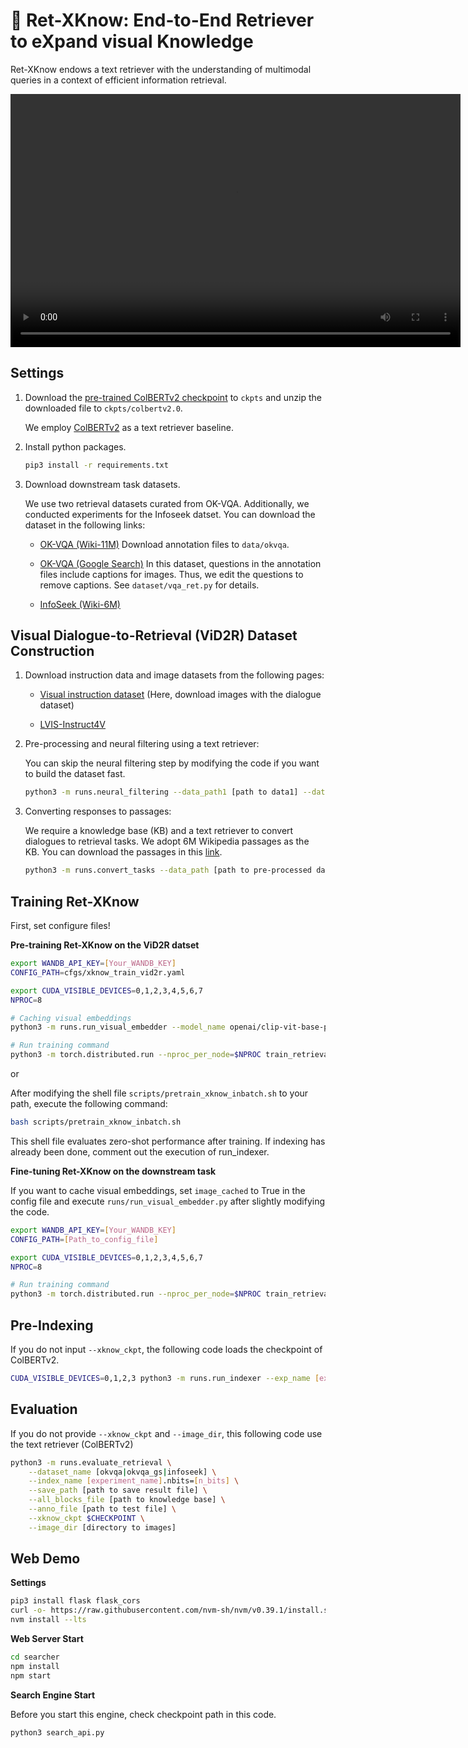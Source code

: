 # 🦮 Ret-XKnow: End-to-End **Ret**riever to e**X**pand visual **Know**ledge

Ret-XKnow endows a text retriever with the understanding of multimodal queries in a context of efficient information retrieval.

<div align="center">
  <video width="720" height="405" controls>
    <source src="assets/demo.mp4" type="video/mp4">
  </video>
</div>

## Settings

1. Download the [pre-trained ColBERTv2 checkpoint](https://downloads.cs.stanford.edu/nlp/data/colbert/colbertv2/colbertv2.0.tar.gz) to `ckpts` and unzip the downloaded file to `ckpts/colbertv2.0`.

    We employ [ColBERTv2](https://github.com/stanford-futuredata/ColBERT) as a text retriever baseline.

2. Install python packages.

    ~~~bash
    pip3 install -r requirements.txt
    ~~~

3. Download downstream task datasets.

    We use two retrieval datasets curated from OK-VQA. Additionally, we conducted experiments for the Infoseek datset. You can download the dataset in the following links:

    - [OK-VQA (Wiki-11M)](https://github.com/prdwb/okvqa-release)
        Download annotation files to `data/okvqa`.

    - [OK-VQA (Google Search)](https://github.com/LinWeizheDragon/Retrieval-Augmented-Visual-Question-Answering?tab=readme-ov-file#download-datasets)
        In this dataset, questions in the annotation files include captions for images. Thus, we edit the questions to remove captions. See `dataset/vqa_ret.py` for details.

    - [InfoSeek (Wiki-6M)](https://github.com/open-vision-language/infoseek)

## Visual Dialogue-to-Retrieval (ViD2R) Dataset Construction

1. Download instruction data and image datasets from the following pages: 

    - [Visual instruction dataset](https://github.com/haotian-liu/LLaVA?tab=readme-ov-file#visual-instruction-tuning) (Here, download images with the dialogue dataset)

    - [LVIS-Instruct4V](https://huggingface.co/datasets/X2FD/LVIS-Instruct4V)

2. Pre-processing and neural filtering using a text retriever:
    
    You can skip the neural filtering step by modifying the code if you want to build the dataset fast.

    ~~~bash
    python3 -m runs.neural_filtering --data_path1 [path to data1] --data_path2 [path to data2] --colbert_ckpt [directory with colbert checkpoint] --save_path [path to save]
    ~~~

3. Converting responses to passages:

    We require a knowledge base (KB) and a text retriever to convert dialogues to retrieval tasks. We adopt 6M Wikipedia passages as the KB. You can download the passages in this [link](http://storage.googleapis.com/gresearch/open-vision-language/Wiki6M_ver_1_0.jsonl.gz).

    ~~~bash
    python3 -m runs.convert_tasks --data_path [path to pre-processed data] --colbert_ckpt [directory with colbert checkpoint] --db_pool [path to KB] --save_path data/vid2r/ViD2R.json
    ~~~

## Training Ret-XKnow

First, set configure files!

**Pre-training Ret-XKnow on the ViD2R datset**

~~~bash
export WANDB_API_KEY=[Your_WANDB_KEY]
CONFIG_PATH=cfgs/xknow_train_vid2r.yaml

export CUDA_VISIBLE_DEVICES=0,1,2,3,4,5,6,7
NPROC=8

# Caching visual embeddings
python3 -m runs.run_visual_embedder --model_name openai/clip-vit-base-patch32 --data_path data/vid2r/ViD2R.json --batch_size 512 --image_dir data/vid2r/images

# Run training command
python3 -m torch.distributed.run --nproc_per_node=$NPROC train_retrieval.py --config_path "$CONFIG_PATH"
~~~

or 

After modifying the shell file `scripts/pretrain_xknow_inbatch.sh` to your path, execute the following command:

~~~bash
bash scripts/pretrain_xknow_inbatch.sh
~~~

This shell file evaluates zero-shot performance after training. If indexing has already been done, comment out the execution of run_indexer.

**Fine-tuning Ret-XKnow on the downstream task**

If you want to cache visual embeddings, set `image_cached` to True in the config file and execute `runs/run_visual_embedder.py` after slightly modifying the code.

~~~bash
export WANDB_API_KEY=[Your_WANDB_KEY]
CONFIG_PATH=[Path_to_config_file]

export CUDA_VISIBLE_DEVICES=0,1,2,3,4,5,6,7
NPROC=8

# Run training command
python3 -m torch.distributed.run --nproc_per_node=$NPROC train_retrieval.py --config_path "$CONFIG_PATH"
~~~

## Pre-Indexing

If you do not input `--xknow_ckpt`, the following code loads the checkpoint of ColBERTv2.

~~~bash
CUDA_VISIBLE_DEVICES=0,1,2,3 python3 -m runs.run_indexer --exp_name [experiment_name] --n_bits [2|4|8] --dataset_name [okvqa|okvqa_gs|infoseek] --all_blocks_file [path to knowledge base] --xknow_ckpt $CHECKPOINT
~~~

## Evaluation

If you do not provide `--xknow_ckpt` and `--image_dir`, this following code use the text retriever (ColBERTv2)

~~~bash
python3 -m runs.evaluate_retrieval \
    --dataset_name [okvqa|okvqa_gs|infoseek] \
    --index_name [experiment_name].nbits=[n_bits] \
    --save_path [path to save result file] \
    --all_blocks_file [path to knowledge base] \
    --anno_file [path to test file] \
    --xknow_ckpt $CHECKPOINT \
    --image_dir [directory to images]
~~~

## Web Demo

**Settings**
~~~bash
pip3 install flask flask_cors
curl -o- https://raw.githubusercontent.com/nvm-sh/nvm/v0.39.1/install.sh | bash
nvm install --lts
~~~

**Web Server Start**
~~~bash
cd searcher
npm install
npm start
~~~

**Search Engine Start**

Before you start this engine, check checkpoint path in this code.

~~~bash
python3 search_api.py
~~~